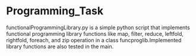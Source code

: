 # Programming_Task  
functionalProgrammingLibrary.py is a simple python script that implements functional programming library functions like map, filter, reduce, leftfold, rightfold, foreach, and zip operation in a class funcproglib.Implemented library functions are also tested in the main.
